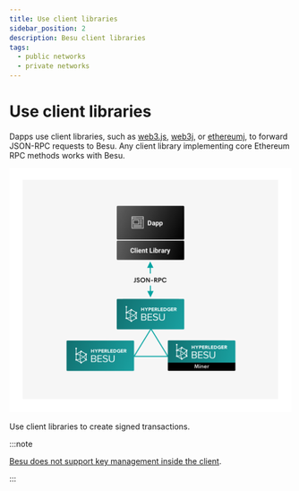 ```yaml
---
title: Use client libraries
sidebar_position: 2
description: Besu client libraries
tags:
  - public networks
  - private networks
---
```


# Use client libraries

Dapps use client libraries, such as [web3.js](https://github.com/ethereum/web3.js/), [web3j](https://github.com/web3j/web3j), or [ethereumj](https://github.com/ethereum/ethereumj), to forward JSON-RPC requests to Besu. Any client library implementing core Ethereum RPC methods works with Besu.

![Client Libraries](../../../assets/images/Hyperledger-Besu-Client-Libraries.png)

Use client libraries to create signed transactions.

:::note

[Besu does not support key management inside the client](../send-transactions.md#use-wallets-for-key-management).

:::
